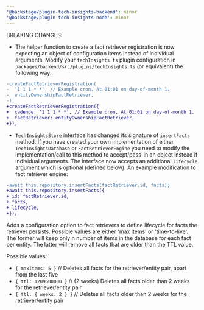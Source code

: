 ```yaml
---
'@backstage/plugin-tech-insights-backend': minor
'@backstage/plugin-tech-insights-node': minor
---
```


BREAKING CHANGES:

- The helper function to create a fact retriever registration is now expecting an object of configuration items instead of individual arguments.
  Modify your `techInsights.ts` plugin configuration in `packages/backend/src/plugins/techInsights.ts` (or equivalent) the following way:

```diff
-createFactRetrieverRegistration(
-  '1 1 1 * *', // Example cron, At 01:01 on day-of-month 1.
-  entityOwnershipFactRetriever,
-),
+createFactRetrieverRegistration({
+  cadende: '1 1 1 * *', // Example cron, At 01:01 on day-of-month 1.
+  factRetriever: entityOwnershipFactRetriever,
+}),

```

- `TechInsightsStore` interface has changed its signature of `insertFacts` method. If you have created your own implementation of either `TechInsightsDatabase` or `FactRetrieverEngine` you need to modify the implementation/call to this method to accept/pass-in an object instead if individual arguments. The interface now accepts an additional `lifecycle` argument which is optional (defined below). An example modification to fact retriever engine:

```diff
-await this.repository.insertFacts(factRetriever.id, facts);
+await this.repository.insertFacts({
+ id: factRetriever.id,
+ facts,
+ lifecycle,
+});
```

Adds a configuration option to fact retrievers to define lifecycle for facts the retriever persists. Possible values are either 'max items' or 'time-to-live'. The former will keep only n number of items in the database for each fact per entity. The latter will remove all facts that are older than the TTL value.

Possible values:

- `{ maxItems: 5 }` // Deletes all facts for the retriever/entity pair, apart from the last five
- `{ ttl: 1209600000 }` // (2 weeks) Deletes all facts older than 2 weeks for the retriever/entity pair
- `{ ttl: { weeks: 2 } }` // Deletes all facts older than 2 weeks for the retriever/entity pair
